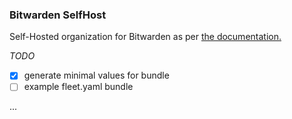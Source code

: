 ### Bitwarden SelfHost

Self-Hosted organization for Bitwarden as per [the documentation.](https://bitwarden.com/help/self-host-with-helm/)

_TODO_
- [x] generate minimal values for bundle
- [ ] example fleet.yaml bundle

...
